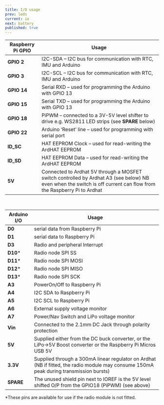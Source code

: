 ```yaml
---
title: I/O usage
prev: leds
current: io
next: battery
published: true
---
```




 **Raspberry Pi GPIO** | Usage
--- | ---
**GPIO 2** | I2C-SDA –  I2C bus for communication with RTC, IMU and Arduino
**GPIO 3** | I2C-SCL –  I2C bus for communication with RTC, IMU and Arduino
**GPIO 14** | Serial RXD – used for programming the Arduino with GPIO 13
**GPIO 15** | Serial TXD – used for programming the Arduino with GPIO 13
**GPIO 18** | PiPWM – connected to a 3V-5V level shifter to drive e.g. WS2811 LED strips (see **SPARE** below)
**GPIO 22** | Arduino ‘Reset’ line – used for programming with serial port
**ID_SC** | HAT EEPROM Clock – used for read-writing the ArdHAT EEPROM
**ID_SD** | HAT EEPROM Data – used for read-writing the ArdHAT EEPROM
**5V** | Connected to Ardhat 5V through a MOSFET switch controlled by Ardhat A3 (see below) NB even when the switch is off current can flow from the Raspberry Pi to Ardhat  

<br />

**Arduino I/O** | Usage
--- | ---
**D0** | serial data from Raspberry Pi
**D1** | serial data to Raspberry Pi
**D3** | Radio and peripheral Interrupt
**D10*** | Radio node SPI SS
**D11*** | Radio node SPI MOSI
**D12*** | Radio node SPI MISO
**D13*** | Radio node SPI SCK
**A3** | PowerOn/Off  to Raspberry Pi
**A4** | I2C SDA to Raspberry Pi
**A5** | I2C SCL to Raspberry Pi
**A6** | External supply voltage monitor
**A7** | Power/Nav Switch and LiPo  voltage  monitor
**Vin** | Connected to the 2.1mm DC Jack through polarity protection
**5V** | Supplied either from the DC buck converter, or the LiPo->5V Boost converter or the Raspberry Pi Micros USB 5V
**3.3V** | Supplied through a 300mA linear regulator on Ardhat (NB if fitted, the radio module may consume 150mA peak during transmission bursts)
**SPARE** | The unused shield pin next to IOREF is the 5V level shifted O/P from the GPIO18 (PiPWM) (see above)


*These pins are available for use if the radio module is not fitted.
